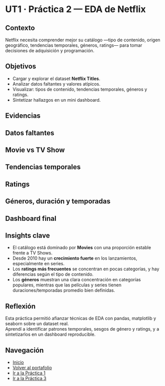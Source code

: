 # UT1 · Práctica 2 — EDA de Netflix


## Contexto
Netflix necesita comprender mejor su catálogo —tipo de contenido, origen geográfico, tendencias temporales, géneros, ratings— para tomar decisiones de adquisición y programación.

## Objetivos
- Cargar y explorar el dataset **Netflix Titles**.
- Analizar datos faltantes y valores atípicos.
- Visualizar: tipos de contenido, tendencias temporales, géneros y ratings.
- Sintetizar hallazgos en un mini dashboard.

## Evidencias

## Datos faltantes

## Movie vs TV Show

## Tendencias temporales

## Ratings

## Géneros, duración y temporadas

## Dashboard final

## Insights clave
- El catálogo está dominado por **Movies** con una proporción estable frente a TV Shows.  
- Desde 2010 hay un **crecimiento fuerte** en los lanzamientos, especialmente en series.  
- Los **ratings más frecuentes** se concentran en pocas categorías, y hay diferencias según el tipo de contenido.  
- Los **géneros** muestran una clara concentración en categorías populares, mientras que las películas y series tienen duraciones/temporadas promedio bien definidas.

## Reflexión
Esta práctica permitió afianzar técnicas de EDA con pandas, matplotlib y seaborn sobre un dataset real.  
Aprendí a identificar patrones temporales, sesgos de género y ratings, y a sintetizarlos en un dashboard reproducible.

## Navegación
- [Inicio](../index.md)
- [Volver al portafolio](index.md)
- [Ir a la Práctica 1](ut1-practica1.md)
- [Ir a la Práctica 3](ut1-practica3.md)

